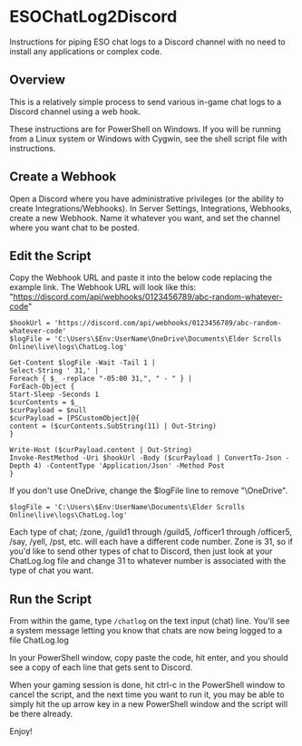 # ESOChatLog2Discord
Instructions for piping ESO chat logs to a Discord channel with no need to install any applications or complex code.

## Overview

This is a relatively simple process to send various in-game chat logs to a Discord channel using a web hook.

These instructions are for PowerShell on Windows. If you will be running from a Linux system or Windows with Cygwin, see the shell script file with instructions.

## Create a Webhook

Open a Discord where you have administrative privileges (or the ability to create Integrations/Webhooks). In Server Settings, Integrations, Webhooks, create a new Webhook. Name it whatever you want, and set the channel where you want chat to be posted.

## Edit the Script

Copy the Webhook URL and paste it into the below code replacing the example link. The Webhook URL will look like this: "https://discord.com/api/webhooks/0123456789/abc-random-whatever-code"

```
$hookUrl = 'https://discord.com/api/webhooks/0123456789/abc-random-whatever-code'
$logFile = 'C:\Users\$Env:UserName\OneDrive\Documents\Elder Scrolls Online\live\logs\ChatLog.log'

Get-Content $logFile -Wait -Tail 1 |
Select-String ' 31,' |
Foreach { $_ -replace "-05:00 31,", " - " } |
ForEach-Object {
Start-Sleep -Seconds 1
$curContents = $_
$curPayload = $null
$curPayload = [PSCustomObject]@{
content = ($curContents.SubString(11) | Out-String)
}

Write-Host ($curPayload.content | Out-String)
Invoke-RestMethod -Uri $hookUrl -Body ($curPayload | ConvertTo-Json -Depth 4) -ContentType 'Application/Json' -Method Post
}
```

If you don't use OneDrive, change the $logFile line to remove "\OneDrive".

```$logFile = 'C:\Users\$Env:UserName\Documents\Elder Scrolls Online\live\logs\ChatLog.log'```

Each type of chat; /zone, /guild1 through /guild5, /officer1 through /officer5, /say, /yell, /pst, etc. will each have a different code number. Zone is 31, so if you'd like to send other types of chat to Discord, then just look at your ChatLog.log file and change 31 to whatever number is associated with the type of chat you want.

## Run the Script

From within the game, type ```/chatlog``` on the text input (chat) line. You'll see a system message letting you know that chats are now being logged to a file ChatLog.log

In your PowerShell window, copy paste the code, hit enter, and you should see a copy of each line that gets sent to Discord.

When your gaming session is done, hit ctrl-c in the PowerShell window to cancel the script, and the next time you want to run it, you may be able to simply hit the up arrow key in a new PowerShell window and the script will be there already.

Enjoy!

